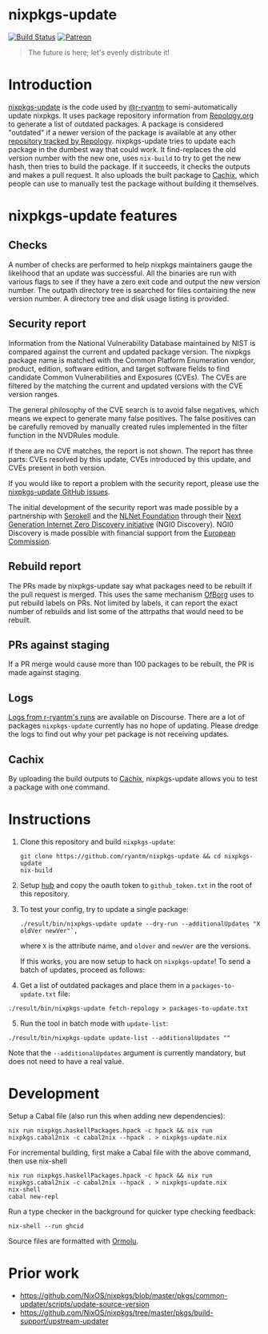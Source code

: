 # nixpkgs-update

[![Build Status](https://travis-ci.org/ryantm/nixpkgs-update.svg?branch=master)](https://travis-ci.org/ryantm/nixpkgs-update)
[![Patreon](https://img.shields.io/badge/patreon-donate-blue.svg)](https://www.patreon.com/nixpkgsupdate)

> The future is here; let's evenly distribute it!

# Introduction

[nixpkgs-update](https://github.com/ryantm/nixpkgs-update) is the code
used by [@r-ryantm](https://github.com/r-ryantm) to semi-automatically
update nixpkgs. It uses package repository information from
[Repology.org](https://repology.org/repository/nix_unstable) to
generate a list of outdated packages. A package is considered
"outdated" if a newer version of the package is available at any other
[repository tracked by
Repology](https://repology.org/repositories/statistics/newest). nixpkgs-update
tries to update each package in the dumbest way that could work. It
find-replaces the old version number with the new one, uses
`nix-build` to try to get the new hash, then tries to build the
package. If it succeeds, it checks the outputs and makes a pull
request. It also uploads the built package to
[Cachix](https://r-ryantm.cachix.org/), which people can use to
manually test the package without building it themselves.


# nixpkgs-update features

## Checks

A number of checks are performed to help nixpkgs maintainers gauge the
likelihood that an update was successful. All the binaries are run with
various flags to see if they have a zero exit code and output the new
version number. The outpath directory tree is searched for files
containing the new version number. A directory tree and disk usage
listing is provided.


## Security report

Information from the National Vulnerability Database maintained by
NIST is compared against the current and updated package version. The
nixpkgs package name is matched with the Common Platform Enumeration
vendor, product, edition, software edition, and target software fields
to find candidate Common Vulnerabilities and Exposures (CVEs). The
CVEs are filtered by the matching the current and updated versions
with the CVE version ranges.

The general philosophy of the CVE search is to avoid false negatives,
which means we expect to generate many false positives. The false
positives can be carefully removed by manually created rules
implemented in the filter function in the NVDRules module.

If there are no CVE matches, the report is not shown. The report has
three parts: CVEs resolved by this update, CVEs introduced by this
update, and CVEs present in both version.

If you would like to report a problem with the security report, please
use the [nixpkgs-update GitHub
issues](https://github.com/ryantm/nixpkgs-update/issues).

The initial development of the security report was made possible by a
partnership with [Serokell](https://serokell.io/) and the [NLNet
Foundation](https://nlnet.nl/) through their [Next Generation Internet
Zero Discovery initiative](https://nlnet.nl/discovery/) (NGI0
Discovery). NGI0 Discovery is made possible with financial support
from the [European Commission](https://ec.europa.eu/).


## Rebuild report

The PRs made by nixpkgs-update say what packages need to be rebuilt if
the pull request is merged. This uses the same mechanism
[OfBorg](https://github.com/NixOS/ofborg) uses to put rebuild labels
on PRs. Not limited by labels, it can report the exact number of
rebuilds and list some of the attrpaths that would need to be rebuilt.


## PRs against staging

If a PR merge would cause more than 100 packages to be rebuilt, the PR
is made against staging.


## Logs

[Logs from r-ryantm's
runs](https://discourse.nixos.org/t/nixpkgs-update-r-ryantm-logs) are
available on Discourse. There are a lot of packages `nixpkgs-update`
currently has no hope of updating. Please dredge the logs to find out
why your pet package is not receiving updates.


## Cachix

By uploading the build outputs to
[Cachix](https://r-ryantm.cachix.org/), nixpkgs-update allows you to
test a package with one command.


# Instructions

1. Clone this repository and build `nixpkgs-update`:
    ```
    git clone https://github.com/ryantm/nixpkgs-update && cd nixpkgs-update
    nix-build
    ```

2. Setup [hub](https://github.com/github/hub) and copy the oauth token to
   `github_token.txt` in the root of this repository.

3. To test your config, try to update a single package:

   ```
   ./result/bin/nixpkgs-update update --dry-run --additionalUpdates "X oldVer newVer"`,
   ```

   where `X` is the attribute name, and `oldver` and `newVer` are the versions.

   If this works, you are now setup to hack on `nixpkgs-update`! To send a batch of
   updates, proceed as follows:

4. Get a list of outdated packages and place them in a `packages-to-update.txt` file:

  ```
  ./result/bin/nixpkgs-update fetch-repology > packages-to-update.txt
  ```

5. Run the tool in batch mode with `update-list`:

  ```
  ./result/bin/nixpkgs-update update-list --additionalUpdates ""
  ```

  Note that the `--additionalUpdates` argument is currently mandatory, but does
  not need to have a real value.


# Development

Setup a Cabal file (also run this when adding new dependencies):

```
nix run nixpkgs.haskellPackages.hpack -c hpack && nix run nixpkgs.cabal2nix -c cabal2nix --hpack . > nixpkgs-update.nix
```

For incremental building, first make a Cabal file with the above command, then use nix-shell

```
nix run nixpkgs.haskellPackages.hpack -c hpack && nix run nixpkgs.cabal2nix -c cabal2nix --hpack . > nixpkgs-update.nix
nix-shell
cabal new-repl
```

Run a type checker in the background for quicker type checking feedback:

```
nix-shell --run ghcid
```

Source files are formatted with [Ormolu](https://github.com/tweag/ormolu).

# Prior work

* https://github.com/NixOS/nixpkgs/blob/master/pkgs/common-updater/scripts/update-source-version
* https://github.com/NixOS/nixpkgs/tree/master/pkgs/build-support/upstream-updater
